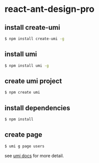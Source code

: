 # react-ant-design-pro

## install create-umi

```bash
$ npm install create-umi -g
```

## install umi

```bash
$ npm install umi -g
```

## create umi project
```bash
$ npm create umi
```

## install dependencies
```bash
$ npm install
```

## create page
```bash
$ umi g page users
```

see [umi docs][umi] for more detail.

[umi]: https://umijs.org/
